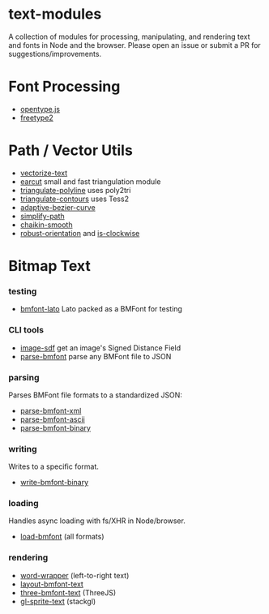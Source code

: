 # text-modules

A collection of modules for processing, manipulating, and rendering text and fonts in Node and the browser. Please open an issue or submit a PR for suggestions/improvements.

# Font Processing

- [opentype.js](https://www.npmjs.com/package/opentype.js)
- [freetype2](https://www.npmjs.com/package/freetype2)

# Path / Vector Utils

- [vectorize-text](https://www.npmjs.com/package/vectorize-text)
- [earcut](https://www.npmjs.com/package/earcut) small and fast triangulation module
- [triangulate-polyline](https://www.npmjs.com/package/triangulate-polyline) uses poly2tri
- [triangulate-contours](https://www.npmjs.com/package/triangulate-polyline) uses Tess2
- [adaptive-bezier-curve](https://www.npmjs.com/package/adaptive-bezier-curve)
- [simplify-path](https://www.npmjs.com/package/simplify-path)
- [chaikin-smooth](https://www.npmjs.com/package/chaikin-smooth)
- [robust-orientation](https://www.npmjs.com/package/robust-orientation) and [is-clockwise](https://www.npmjs.com/package/is-clockwise)

# Bitmap Text

### testing

- [bmfont-lato](https://www.npmjs.com/package/bmfont-lato) Lato packed as a BMFont for testing

### CLI tools

- [image-sdf](https://www.npmjs.com/package/image-sdf) get an image's Signed Distance Field
- [parse-bmfont](https://www.npmjs.com/package/parse-bmfont) parse any BMFont file to JSON

### parsing

Parses BMFont file formats to a standardized JSON:

- [parse-bmfont-xml](https://www.npmjs.com/package/parse-bmfont-xml)
- [parse-bmfont-ascii](https://www.npmjs.com/package/parse-bmfont-ascii)
- [parse-bmfont-binary](https://www.npmjs.com/package/parse-bmfont-binary)

### writing

Writes to a specific format.

- [write-bmfont-binary](https://www.npmjs.com/package/write-bmfont-binary)

### loading

Handles async loading with fs/XHR in Node/browser.

- [load-bmfont](https://www.npmjs.com/package/load-bmfont) (all formats)

### rendering

- [word-wrapper](https://www.npmjs.com/package/word-wrapper) (left-to-right text)
- [layout-bmfont-text](https://www.npmjs.com/package/layout-bmfont-text)
- [three-bmfont-text](https://www.npmjs.com/package/three-bmfont-text) (ThreeJS)
- [gl-sprite-text](https://www.npmjs.com/package/three-bmfont-text) (stackgl)